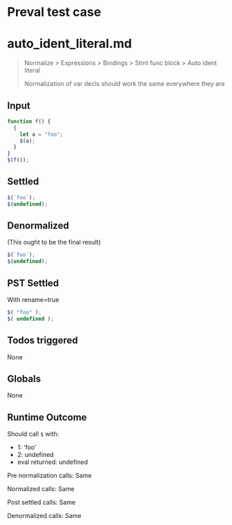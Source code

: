 # Preval test case

# auto_ident_literal.md

> Normalize > Expressions > Bindings > Stmt func block > Auto ident literal
>
> Normalization of var decls should work the same everywhere they are

## Input

`````js filename=intro
function f() {
  {
    let a = "foo";
    $(a);
  }
}
$(f());
`````


## Settled


`````js filename=intro
$(`foo`);
$(undefined);
`````


## Denormalized
(This ought to be the final result)

`````js filename=intro
$(`foo`);
$(undefined);
`````


## PST Settled
With rename=true

`````js filename=intro
$( "foo" );
$( undefined );
`````


## Todos triggered


None


## Globals


None


## Runtime Outcome


Should call `$` with:
 - 1: 'foo'
 - 2: undefined
 - eval returned: undefined

Pre normalization calls: Same

Normalized calls: Same

Post settled calls: Same

Denormalized calls: Same
